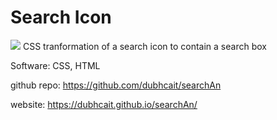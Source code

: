 # Search Icon
![](https://i.imgur.com/knRcycS.png)
CSS tranformation of a search icon to contain a search box

Software: CSS, HTML

github repo: https://github.com/dubhcait/searchAn

website: https://dubhcait.github.io/searchAn/
